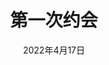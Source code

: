 ---
title: 第一次约会
date: 2022年4月17日
desc: 相识第二天，也是我们的第一次约会
mainImage: http://r.photo.store.qq.com/psc?/V52VDO560CUvuR2C9Vpo3A5YHg4ZqMkk/ruAMsa53pVQWN7FLK88i5rB6dnA4Z09wxKe3d1ByLMkvReZiL1Yenlqqg0dyI1Teohs9QZJKiFb7OjOWRhvPlkiXgid0EME8g*rAXP3SU.E!/r
---